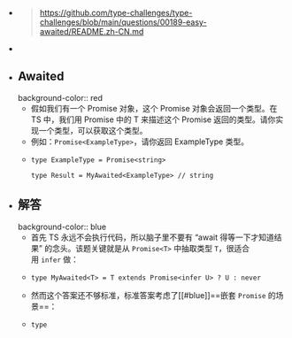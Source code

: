- > https://github.com/type-challenges/type-challenges/blob/main/questions/00189-easy-awaited/README.zh-CN.md
-
- ## Awaited
  background-color:: red
	- 假如我们有一个 Promise 对象，这个 Promise 对象会返回一个类型。在 TS 中，我们用 Promise 中的 T 来描述这个 Promise 返回的类型。请你实现一个类型，可以获取这个类型。
	- 例如：`Promise<ExampleType>`，请你返回 ExampleType 类型。
	- ```
	  type ExampleType = Promise<string>
	  
	  type Result = MyAwaited<ExampleType> // string
	  ```
- ## 解答
  background-color:: blue
	- 首先 TS 永远不会执行代码，所以脑子里不要有 “await 得等一下才知道结果” 的念头。该题关键就是从 `Promise<T>` 中抽取类型 `T`，很适合用 `infer` 做：
	- ```
	  type MyAwaited<T> = T extends Promise<infer U> ? U : never
	  ```
	- 然而这个答案还不够标准，标准答案考虑了[[#blue]]==嵌套 `Promise` 的场景==：
	- ```
	  type 
	  ```